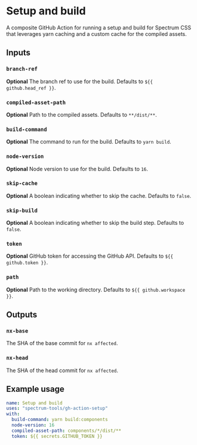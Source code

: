 # Setup and build

A composite GitHub Action for running a setup and build for Spectrum CSS that leverages yarn caching and a custom cache for the compiled assets.

## Inputs

### `branch-ref`

**Optional** The branch ref to use for the build. Defaults to `${{ github.head_ref }}`.

### `compiled-asset-path`

**Optional** Path to the compiled assets. Defaults to `**/dist/**`.

### `build-command`

**Optional** The command to run for the build. Defaults to `yarn build`.

### `node-version`

**Optional** Node version to use for the build. Defaults to `16`.

### `skip-cache`

**Optional** A boolean indicating whether to skip the cache. Defaults to `false`.

### `skip-build`

**Optional** A boolean indicating whether to skip the build step. Defaults to `false`.

### `token`

**Optional** GitHub token for accessing the GitHub API. Defaults to `${{ github.token }}`.

### `path`

**Optional** Path to the working directory. Defaults to `${{ github.workspace }}`.

## Outputs

### `nx-base`

The SHA of the base commit for `nx affected`.

### `nx-head`

The SHA of the head commit for `nx affected`.

## Example usage

```yaml
name: Setup and build
uses: "spectrum-tools/gh-action-setup"
with:
  build-command: yarn build:components
  node-version: 16
  compiled-asset-path: components/*/dist/**
  token: ${{ secrets.GITHUB_TOKEN }}
```
